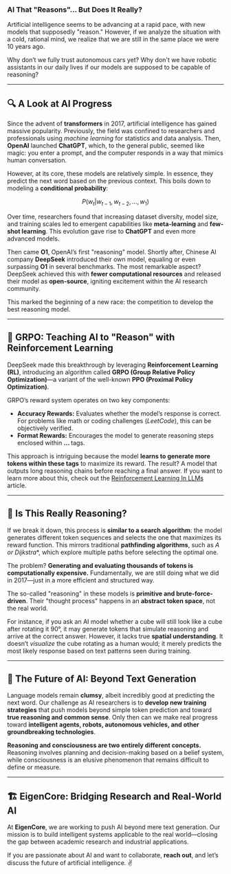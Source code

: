 ### AI That "Reasons"... But Does It Really?

Artificial intelligence seems to be advancing at a rapid pace, with new models that supposedly "reason." However, if we analyze the situation with a cold, rational mind, we realize that we are still in the same place we were 10 years ago.

Why don’t we fully trust autonomous cars yet? Why don't we have robotic assistants in our daily lives if our models are supposed to be capable of reasoning?

---

## 🔍 A Look at AI Progress

Since the advent of **transformers** in 2017, artificial intelligence has gained massive popularity. Previously, the field was confined to researchers and professionals using *machine learning* for statistics and data analysis. Then, **OpenAI** launched **ChatGPT**, which, to the general public, seemed like magic: you enter a prompt, and the computer responds in a way that mimics human conversation.

However, at its core, these models are relatively simple. In essence, they predict the next word based on the previous context. This boils down to modeling a **conditional probability**:

$$ P(w_t | w_{t-1}, w_{t-2}, ..., w_1) $$

Over time, researchers found that increasing dataset diversity, model size, and training scales led to emergent capabilities like **meta-learning** and **few-shot learning**. This evolution gave rise to **ChatGPT** and even more advanced models.

Then came **O1**, OpenAI’s first "reasoning" model. Shortly after, Chinese AI company **DeepSeek** introduced their own model, equaling or even surpassing **O1** in several benchmarks. The most remarkable aspect? DeepSeek achieved this with **fewer computational resources** and released their model as **open-source**, igniting excitement within the AI research community.

This marked the beginning of a new race: the competition to develop the best reasoning model.

---

## 🎯 GRPO: Teaching AI to "Reason" with Reinforcement Learning

DeepSeek made this breakthrough by leveraging **Reinforcement Learning (RL)**, introducing an algorithm called **GRPO (Group Relative Policy Optimization)**—a variant of the well-known **PPO (Proximal Policy Optimization)**.

GRPO’s reward system operates on two key components:

- **Accuracy Rewards:** Evaluates whether the model’s response is correct. For problems like math or coding challenges (*LeetCode*), this can be objectively verified.
- **Format Rewards:** Encourages the model to generate reasoning steps enclosed within **<think> ... </think>** tags.

This approach is intriguing because the model **learns to generate more tokens within these tags** to maximize its reward. The result? A model that outputs long reasoning chains before reaching a final answer. If you want to learn more about this, check out the [Reinforcement Learning In LLMs](dive-deeper/reinforcement-learning-in-llms.md) article.

---

## 🤔 Is This Really Reasoning?

If we break it down, this process is **similar to a search algorithm**: the model generates different token sequences and selects the one that maximizes its reward function. This mirrors traditional **pathfinding algorithms**, such as **A* or Dijkstra**, which explore multiple paths before selecting the optimal one.

The problem? **Generating and evaluating thousands of tokens is computationally expensive.** Fundamentally, we are still doing what we did in 2017—just in a more efficient and structured way.

The so-called "reasoning" in these models is **primitive and brute-force-driven**. Their "thought process" happens in an **abstract token space**, not the real world.

For instance, if you ask an AI model whether a cube will still look like a cube after rotating it 90°, it may generate tokens that simulate reasoning and arrive at the correct answer. However, it lacks true **spatial understanding**. It doesn’t *visualize* the cube rotating as a human would; it merely predicts the most likely response based on text patterns seen during training.

---

## 🚀 The Future of AI: Beyond Text Generation

Language models remain **clumsy**, albeit incredibly good at predicting the next word. Our challenge as AI researchers is to **develop new training strategies** that push models beyond simple token prediction and toward **true reasoning and common sense**. Only then can we make real progress toward **intelligent agents, robots, autonomous vehicles, and other groundbreaking technologies**.

**Reasoning and consciousness are two entirely different concepts.** Reasoning involves planning and decision-making based on a belief system, while consciousness is an elusive phenomenon that remains difficult to define or measure.

---

## 🏗️ EigenCore: Bridging Research and Real-World AI

At **EigenCore**, we are working to push AI beyond mere text generation. Our mission is to build intelligent systems applicable to the real world—closing the gap between academic research and industrial applications.

If you are passionate about AI and want to collaborate, **reach out**, and let’s discuss the future of artificial intelligence. ✌️

